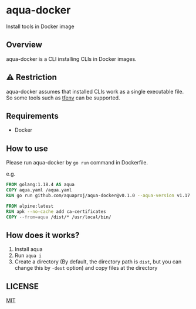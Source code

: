 # aqua-docker

Install tools in Docker image

## Overview

aqua-docker is a CLI installing CLIs in Docker images.

## :warning: Restriction

aqua-docker assumes that installed CLIs work as a single executable file.
So some tools such as [tfenv](https://github.com/tfutils/tfenv) can be supported.

## Requirements

* Docker

## How to use

Please run aqua-docker by `go run` command in Dockerfile.

e.g.

```dockerfile
FROM golang:1.18.4 AS aqua
COPY aqua.yaml /aqua.yaml
RUN go run github.com/aquaproj/aqua-docker@v0.1.0 --aqua-version v1.17.1 --config /aqua.yaml --dest /dist actionlint reviewdog

FROM alpine:latest
RUN apk --no-cache add ca-certificates
COPY --from=aqua /dist/* /usr/local/bin/
```

## How does it works?

1. Install aqua
1. Run `aqua i`
1. Create a directory (By default, the directory path is `dist`, but you can change this by `-dest` option) and copy files at the directory

## LICENSE

[MIT](LICENSE)
